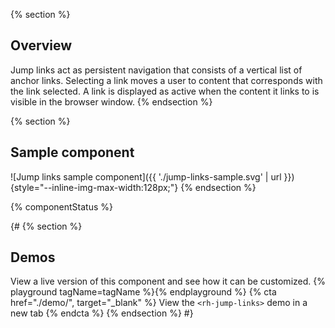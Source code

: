 {% section %}
  ## Overview

  Jump links act as persistent navigation that consists of a vertical list of 
  anchor links. Selecting a link moves a user to content that corresponds with 
  the link selected. A link is displayed as active when the content it links to 
  is visible in the browser window.
{% endsection %}

{% section %}
  ## Sample component

  ![Jump links sample component]({{ './jump-links-sample.svg' | 
  url }}){style="--inline-img-max-width:128px;"}
{% endsection %}

{% componentStatus %}

{#
{% section %}
  ## Demos
  View a live version of this component and see how it can be customized.
  {% playground tagName=tagName %}{% endplayground %}
  {% cta href="./demo/", target="_blank" %}
    View the `<rh-jump-links>` demo in a new tab
  {% endcta %}
{% endsection %}
#}

